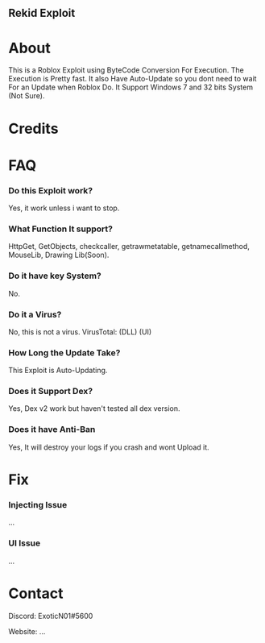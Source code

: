 ## Rekid Exploit

# About
This is a Roblox Exploit using ByteCode Conversion For Execution. 
The Execution is Pretty fast. 
It also Have Auto-Update so you dont need to wait For an Update when Roblox Do.
It Support Windows 7 and 32 bits System (Not Sure).

# Credits

# FAQ
### Do this Exploit work?
Yes, it work unless i want to stop.
### What Function It support?
HttpGet, GetObjects, checkcaller, getrawmetatable, getnamecallmethod, MouseLib, Drawing Lib(Soon).
### Do it have key System?
No.
### Do it a Virus?
No, this is not a virus.
VirusTotal:
(DLL)
(UI)
### How Long the Update Take?
This Exploit is Auto-Updating. 
### Does it Support Dex?
Yes, Dex v2 work but haven't tested all dex version.
### Does it have Anti-Ban
Yes, It will destroy your logs if you crash and wont Upload it.

# Fix
### Injecting Issue
...
### UI Issue
...

# Contact
Discord: ExoticN01#5600

Website: ...
